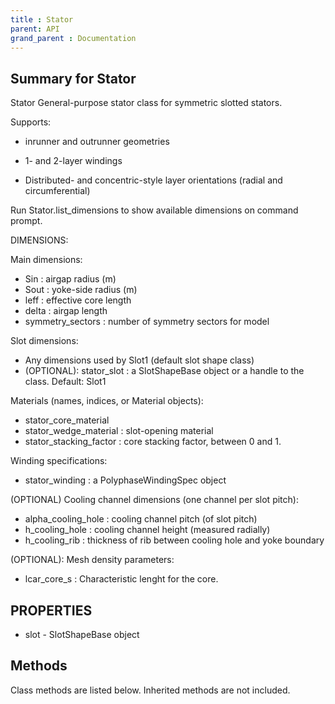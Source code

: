 ```yaml
---
title : Stator
parent: API
grand_parent : Documentation
---
```

## Summary for Stator
Stator General-purpose stator class for symmetric slotted stators.

Supports:

* inrunner and outrunner geometries

* 1- and 2-layer windings

* Distributed- and concentric-style layer orientations (radial and
circumferential)

Run Stator.list_dimensions to show available dimensions on command
prompt.

DIMENSIONS:

Main dimensions:
* Sin : airgap radius (m)
* Sout : yoke-side radius (m)
* leff : effective core length
* delta : airgap length
* symmetry_sectors : number of symmetry sectors for model

Slot dimensions:
* Any dimensions used by Slot1 (default slot shape class)
* (OPTIONAL): stator_slot : a SlotShapeBase object or a handle to the class. Default: Slot1

Materials (names, indices, or Material objects):
* stator_core_material
* stator_wedge_material : slot-opening material
* stator_stacking_factor : core stacking factor, between 0 and 1.

Winding specifications:
* stator_winding : a PolyphaseWindingSpec object

(OPTIONAL) Cooling channel dimensions (one channel per slot pitch):
* alpha_cooling_hole : cooling channel pitch (of slot pitch)
* h_cooling_hole : cooling channel height (measured radially)
* h_cooling_rib : thickness of rib between cooling hole and yoke boundary

(OPTIONAL): Mesh density parameters:
* lcar_core_s : Characteristic lenght for the core.
## PROPERTIES
* slot - SlotShapeBase object

## Methods
Class methods are listed below. Inherited methods are not included.
